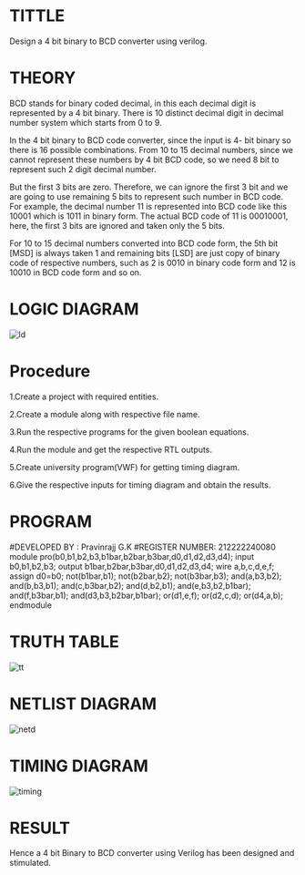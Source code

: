 # TITTLE
Design a 4 bit binary to BCD converter using verilog.
# THEORY
BCD stands for binary coded decimal, in this each decimal digit is represented by a 4 bit binary. There is 10 distinct decimal digit in decimal number system which starts from 0 to 9.

In the 4 bit binary to BCD code converter, since the input is 4- bit binary so there is 16 possible combinations. From 10 to 15 decimal numbers, since we cannot represent these numbers by 4 bit BCD code, so we need 8 bit to represent such 2 digit decimal number.

But the first 3 bits are zero. Therefore, we can ignore the first 3 bit and we are going to use remaining 5 bits to represent such number in BCD code. For example, the decimal number 11 is represented into BCD code like this 10001 which is 1011 in binary form. The actual BCD code of 11 is 00010001, here, the first 3 bits are ignored and taken only the 5 bits.

For 10 to 15 decimal numbers converted into BCD code form, the 5th bit [MSD] is always taken 1 and remaining bits [LSD] are just copy of binary code of respective numbers, such as 2 is 0010 in binary code form and 12 is 10010 in BCD code form and so on.
# LOGIC DIAGRAM
![ld](https://github.com/Pravinrajj/Simulation-project--Digital-Electronics/assets/117917674/eb43a4f7-0828-4135-85ef-191ec1590b7f)
# Procedure
1.Create a project with required entities.

2.Create a module along with respective file name.

3.Run the respective programs for the given boolean equations.

4.Run the module and get the respective RTL outputs.

5.Create university program(VWF) for getting timing diagram.

6.Give the respective inputs for timing diagram and obtain the results.
# PROGRAM
#DEVELOPED BY : Pravinrajj G.K
#REGISTER NUMBER: 212222240080
module pro(b0,b1,b2,b3,b1bar,b2bar,b3bar,d0,d1,d2,d3,d4);
input b0,b1,b2,b3;
output b1bar,b2bar,b3bar,d0,d1,d2,d3,d4;
wire a,b,c,d,e,f;
assign d0=b0;
not(b1bar,b1);
not(b2bar,b2);
not(b3bar,b3);
and(a,b3,b2);
and(b,b3,b1);
and(c,b3bar,b2);
and(d,b2,b1);
and(e,b3,b2,b1bar);
and(f,b3bar,b1);
and(d3,b3,b2bar,b1bar);
or(d1,e,f);
or(d2,c,d);
or(d4,a,b);
endmodule

# TRUTH TABLE
![tt](https://github.com/Pravinrajj/Simulation-project--Digital-Electronics/assets/117917674/0c9a91d3-601b-4f7d-b83d-91193e2459a4)

# NETLIST DIAGRAM
![netd](https://github.com/Pravinrajj/Simulation-project--Digital-Electronics/assets/117917674/8bb8ee93-ae38-44db-9e31-8ac5e6d9b961)
# TIMING DIAGRAM
![timing](https://github.com/Pravinrajj/Simulation-project--Digital-Electronics/assets/117917674/a30bbd78-8d13-406a-ad3a-5b117f99fd55)

# RESULT
Hence a 4 bit Binary to BCD converter using Verilog has been designed and stimulated.
